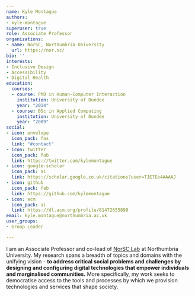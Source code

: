 ```yaml
---
name: Kyle Montague
authors:
- kyle-montague
superuser: true
role: Associate Professor
organizations:
- name: NorSC, Northumbria University
  url: https://nor.sc/
bio: ''
interests:
- Inclusive Design
- Accessibility
- Digital Health
education:
  courses:
  - course: PhD in Human-Computer Interaction
    institution: University of Dundee
    year: "2014"
  - course: BSc in Applied Computing
    institution: University of Dundee
    year: "2009"
social:
- icon: envelope
  icon_pack: fas
  link: "#contact"
- icon: twitter
  icon_pack: fab
  link: https://twitter.com/kylemontague
- icon: google-scholar
  icon_pack: ai
  link: https://scholar.google.co.uk/citations?user=TJE7Ee4AAAAJ
- icon: github
  icon_pack: fab
  link: https://github.com/kylemontague
- icon: acm
  icon_pack: ai
  link: https://dl.acm.org/profile/81472655898
email: kyle.montague@northumbria.ac.uk
user_groups:
- Group Leader

---
```

I am an Associate Professor and co-lead of [NorSC Lab](https://nor.sc "Northumbria Social Computing Lab") at Northumbria University. My research spans a breadth of topics and domains with the unifying vision - **to address critical social problems and challenges by designing and configuring digital technologies that empower individuals and marginalised communities.** More specifically, my work seeks to democratise access to the tools and processes by which we provision technologies and services that shape society.